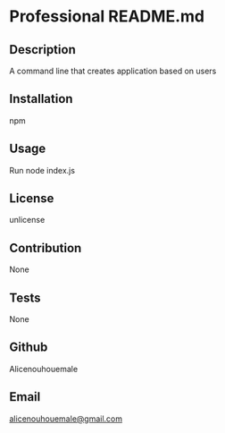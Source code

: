 # Professional README.md

  ## Description

  A command line that creates application based on users

  ## Installation
  npm

  ## Usage
  Run node index.js

  ## License
  unlicense

  ## Contribution
  None

  ## Tests
  None

  ## Github
  Alicenouhouemale

  ## Email
  alicenouhouemale@gmail.com




